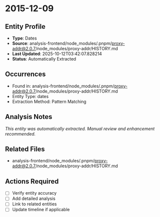 # 2015-12-09

## Entity Profile
- **Type**: Dates
- **Source**: analysis-frontend/node_modules/.pnpm/proxy-addr@2.0.7/node_modules/proxy-addr/HISTORY.md
- **Last Updated**: 2025-10-12T03:42:07.828214
- **Status**: Automatically Extracted

## Occurrences
- Found in: analysis-frontend/node_modules/.pnpm/proxy-addr@2.0.7/node_modules/proxy-addr/HISTORY.md
- Entity Type: dates
- Extraction Method: Pattern Matching

## Analysis Notes
*This entity was automatically extracted. Manual review and enhancement recommended.*

## Related Files
- analysis-frontend/node_modules/.pnpm/proxy-addr@2.0.7/node_modules/proxy-addr/HISTORY.md

## Actions Required
- [ ] Verify entity accuracy
- [ ] Add detailed analysis
- [ ] Link to related entities
- [ ] Update timeline if applicable
